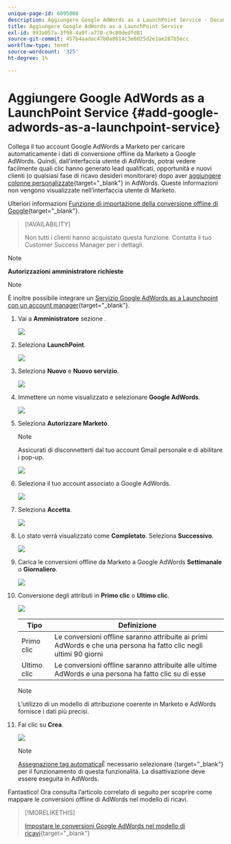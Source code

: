 ```yaml
---
unique-page-id: 6095008
description: Aggiungere Google AdWords as a LaunchPoint Service - Documentazione Marketo - Documentazione del prodotto
title: Aggiungere Google AdWords as a LaunchPoint Service
exl-id: 993a057a-3f98-4a9f-a770-c9c80dedfd81
source-git-commit: 457b4aadac47b0a8614c3e6025d2e1ae287b5ecc
workflow-type: tm+mt
source-wordcount: '325'
ht-degree: 1%

---
```


# Aggiungere Google AdWords as a LaunchPoint Service {#add-google-adwords-as-a-launchpoint-service}

Collega il tuo account Google AdWords a Marketo per caricare automaticamente i dati di conversione offline da Marketo a Google AdWords. Quindi, dall’interfaccia utente di AdWords, potrai vedere facilmente quali clic hanno generato lead qualificati, opportunità e nuovi clienti (o qualsiasi fase di ricavo desideri monitorare) dopo aver [aggiungere colonne personalizzate](https://support.google.com/adwords/answer/3073556){target=&quot;_blank&quot;} in AdWords. Queste informazioni non vengono visualizzate nell’interfaccia utente di Marketo.

Ulteriori informazioni [Funzione di importazione della conversione offline di Google](https://support.google.com/adwords/answer/2998031?hl=en){target=&quot;_blank&quot;}.

>[!AVAILABILITY]
>
>Non tutti i clienti hanno acquistato questa funzione. Contatta il tuo Customer Success Manager per i dettagli.

>[!NOTE]
>
>**Autorizzazioni amministratore richieste**

>[!NOTE]
>
>È inoltre possibile integrare un [Servizio Google AdWords as a Launchpoint con un account manager](/help/marketo/product-docs/administration/additional-integrations/add-google-adwords-as-a-launchpoint-service-with-a-manager-account.md){target=&quot;_blank&quot;}.

1. Vai a **Amministratore** sezione .

   ![](assets/add-google-adwords-as-a-launchpoint-service-1.png)

1. Seleziona **LaunchPoint**.

   ![](assets/add-google-adwords-as-a-launchpoint-service-2.png)

1. Seleziona **Nuovo** e **Nuovo servizio**.

   ![](assets/add-google-adwords-as-a-launchpoint-service-3.png)

1. Immettere un nome visualizzato e selezionare **Google AdWords**.

   ![](assets/add-google-adwords-as-a-launchpoint-service-4.png)

1. Seleziona **Autorizzare Marketo**.

   >[!NOTE]
   >
   >Assicurati di disconnetterti dal tuo account Gmail personale e di abilitare i pop-up.

   ![](assets/add-google-adwords-as-a-launchpoint-service-5.png)

1. Seleziona il tuo account associato a Google AdWords.

   ![](assets/add-google-adwords-as-a-launchpoint-service-6.png)

1. Seleziona **Accetta**.

   ![](assets/add-google-adwords-as-a-launchpoint-service-7.png)

1. Lo stato verrà visualizzato come **Completato**. Seleziona **Successivo**.

   ![](assets/add-google-adwords-as-a-launchpoint-service-8.png)

1. Carica le conversioni offline da Marketo a Google AdWords **Settimanale** o **Giornaliero**.

   ![](assets/add-google-adwords-as-a-launchpoint-service-9.png)

1. Conversione degli attributi in **Primo clic** o **Ultimo clic**.

   ![](assets/add-google-adwords-as-a-launchpoint-service-10.png)

   | Tipo | Definizione |
   |---|---|
   | Primo clic | Le conversioni offline saranno attribuite ai primi AdWords e che una persona ha fatto clic negli ultimi 90 giorni |
   | Ultimo clic | Le conversioni offline saranno attribuite alle ultime AdWords e una persona ha fatto clic su di esse |

   >[!NOTE]
   >
   >L’utilizzo di un modello di attribuzione coerente in Marketo e AdWords fornisce i dati più precisi.

1. Fai clic su **Crea**.

   ![](assets/add-google-adwords-as-a-launchpoint-service-11.png)

   >[!NOTE]
   >
   >[Assegnazione tag automatica](https://support.google.com/adwords/answer/1752125?hl=en)È necessario selezionare {target=&quot;_blank&quot;} per il funzionamento di questa funzionalità. La disattivazione deve essere eseguita in AdWords.

Fantastico! Ora consulta l’articolo correlato di seguito per scoprire come mappare le conversioni offline di AdWords nel modello di ricavi.

>[!MORELIKETHIS]
>
>[Impostare le conversioni Google AdWords nel modello di ricavi](/help/marketo/product-docs/reporting/revenue-cycle-analytics/revenue-cycle-models/set-google-adwords-conversions-in-the-revenue-model.md){target=&quot;_blank&quot;}
